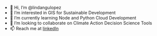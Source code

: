 - 👋 Hi, I’m @lindangulopez
- 👀 I’m interested in GIS for Sustainable Development
- 🌱 I’m currently learning Node and Python Cloud Development
- 💞️ I’m looking to collaborate on Climate Action Decision Science Tools 
- 📫 Reach me at [linkedIn](https://www.linkedin.com/in/lindangulopez/)

<!---
Linda-Angulo/Linda-Angulo is a ✨ special ✨ repository because its `README.md` (this file) appears on your GitHub profile.
You can click the Preview link to take a look at your changes.
--->
